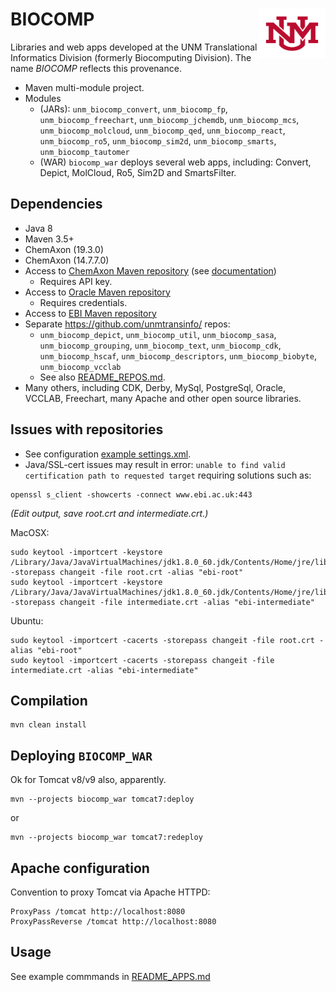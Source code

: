 # BIOCOMP <img align="right" src="/doc/images/unm_new.png" height="80">

Libraries and web apps developed at the UNM Translational Informatics Division
(formerly Biocomputing Division). The name _BIOCOMP_ reflects this provenance.

* Maven multi-module project.
* Modules
  * (JARs): `unm_biocomp_convert`, `unm_biocomp_fp`, `unm_biocomp_freechart`,
`unm_biocomp_jchemdb`, `unm_biocomp_mcs`, `unm_biocomp_molcloud`,
`unm_biocomp_qed`, `unm_biocomp_react`, `unm_biocomp_ro5`, `unm_biocomp_sim2d`,
`unm_biocomp_smarts`, `unm_biocomp_tautomer`
  * (WAR) `biocomp_war` deploys several web apps, including: Convert, Depict, MolCloud,
Ro5, Sim2D and SmartsFilter.

## Dependencies

* Java 8
* Maven 3.5+
* ChemAxon (19.3.0)
* ChemAxon (14.7.7.0)
* Access to [ChemAxon Maven repository](https://hub.chemaxon.com)
(see [documentation](https://docs.chemaxon.com/display/docs/Public+Repository))
  * Requires API key.
* Access to [Oracle Maven repository](https://https://maven.oracle.com)
  * Requires credentials.
* Access to [EBI Maven repository](http://www.ebi.ac.uk/intact/maven/nexus/content/repositories/ebi-repo/)
* Separate <https://github.com/unmtransinfo/> repos:
  * `unm_biocomp_depict`, `unm_biocomp_util`, `unm_biocomp_sasa`, `unm_biocomp_grouping`, `unm_biocomp_text`, `unm_biocomp_cdk`, `unm_biocomp_hscaf`, `unm_biocomp_descriptors`,
`unm_biocomp_biobyte`, `unm_biocomp_vcclab`
  * See also [README_REPOS.md](doc/README_REPOS.md).
* Many others, including CDK, Derby, MySql, PostgreSql, Oracle, VCCLAB, Freechart,
many Apache and other open source libraries.

## Issues with repositories

* See configuration [example settings.xml](doc/settings.xml).
* Java/SSL-cert issues may result in error: `unable to find valid
certification path to requested target` requiring solutions such as:

```
openssl s_client -showcerts -connect www.ebi.ac.uk:443
```
_(Edit output, save root.crt and intermediate.crt.)_

MacOSX:
```
sudo keytool -importcert -keystore /Library/Java/JavaVirtualMachines/jdk1.8.0_60.jdk/Contents/Home/jre/lib/security/cacerts -storepass changeit -file root.crt -alias "ebi-root"
sudo keytool -importcert -keystore /Library/Java/JavaVirtualMachines/jdk1.8.0_60.jdk/Contents/Home/jre/lib/security/cacerts -storepass changeit -file intermediate.crt -alias "ebi-intermediate"
```

Ubuntu:
```
sudo keytool -importcert -cacerts -storepass changeit -file root.crt -alias "ebi-root"
sudo keytool -importcert -cacerts -storepass changeit -file intermediate.crt -alias "ebi-intermediate"
```

## Compilation

```
mvn clean install
```

## Deploying `BIOCOMP_WAR`

Ok for Tomcat v8/v9 also, apparently.

```
mvn --projects biocomp_war tomcat7:deploy
```

or

```
mvn --projects biocomp_war tomcat7:redeploy
```

## Apache configuration

Convention to proxy Tomcat via Apache HTTPD:

```
ProxyPass /tomcat http://localhost:8080
ProxyPassReverse /tomcat http://localhost:8080
```

## Usage

See example commmands in [README_APPS.md](doc/README_APPS.md)

